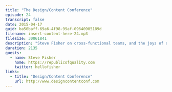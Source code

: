 ```yaml
---
title: "The Design/Content Conference"
episode: 24
transcript: false
date: 2015-04-17
guid: ba50baff-69a6-4f98-99af-09640905189d
filename: insert-content-here-24.mp3
filesize: 30061841
description: "Steve Fisher on cross-functional teams, and the joys of organizing and promoting a new conference."
duration: 2135
guests: 
  - name: Steve Fisher
    home: https://republicofquality.com
    twitter: hellofisher
links: 
  - title: "Design/Content Conference"
    url: http://www.designcontentconf.com
---
```

